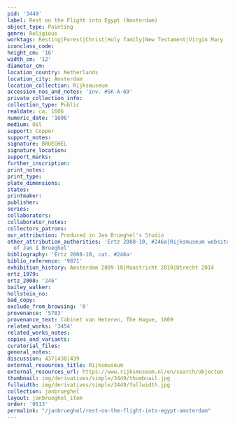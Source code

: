 ```yaml
---
pid: '3449'
label: Rest on the Flight into Egypt (Amsterdam)
object_type: Painting
genre: Religious
worktags: Resting|Forest|Christ|Holy family|New Testament|Virgin Mary
iconclass_code:
height_cm: '16'
width_cm: '12'
diameter_cm:
location_country: Netherlands
location_city: Amsterdam
location_collection: Rijksmuseum
accession_nos_and_notes: 'inv. #SK-A-69'
private_collection_info:
collection_type: Public
realdate: ca. 1606
numeric_date: '1606'
medium: Oil
support: Copper
support_notes:
signature: BRUEGHEL
signature_location:
support_marks:
further_inscription:
print_notes:
print_type:
plate_dimensions:
states:
printmaker:
publisher:
series:
collaborators:
collaborator_notes:
collectors_patrons:
our_attribution: Produced in Jan Brueghel's Studio
other_attribution_authorities: 'Ertz 2008-10, #246a|Rijksmuseum website as manner
  of Jan I Brueghel'
bibliography: 'Ertz 2008-10, cat. #246a'
biblio_reference: '9871'
exhibition_history: Amsterdam 2009-10|Maastricht 2010|Utrecht 2014
ertz_1979:
ertz_2008: '246'
bailey_walker:
hollstein_no:
bad_copy:
exclude_from_browsing: '0'
provenance: '5783'
provenance_text: Cabinet van Heteren, The Hague, 1809
related_works: '3454'
related_works_notes:
copies_and_variants:
curatorial_files:
general_notes:
discussion: 437|438|439
external_resources_title: Rijksmuseum
external_resources_url: https://www.rijksmuseum.nl/en/search/objecten
thumbnail: img/derivatives/simple/3449/thumbnail.jpg
fullwidth: img/derivatives/simple/3449/fullwidth.jpg
collection: janbrueghel
layout: janbrueghel_item
order: '0513'
permalink: "/janbrueghel/rest-on-the-flight-into-egypt-amsterdam"
---
```


